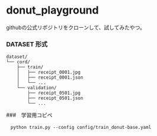 # donut_playground
githubの公式リポジトリをクローンして、試してみたやつ。


### DATASET 形式

    dataset/
    └── cord/
        ├── train/
        │   ├── receipt_0001.jpg
        │   ├── receipt_0001.json
        │   └── ...
        └── validation/
            ├── receipt_0501.jpg
            ├── receipt_0501.json
            └── ...


###　学習用コピペ

    　python train.py --config config/train_donut-base.yaml